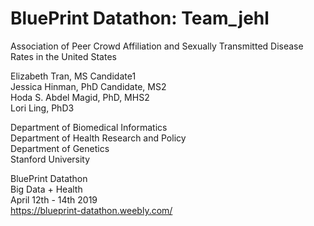 # BluePrint Datathon: Team_jehl


Association of Peer Crowd Affiliation and Sexually Transmitted Disease Rates in the United States<br>

Elizabeth Tran, MS Candidate1 <br>
Jessica Hinman, PhD Candidate, MS2 <br>
Hoda S. Abdel Magid, PhD, MHS2<br>
Lori Ling, PhD3<br>

Department of Biomedical Informatics<br>
Department of Health Research and Policy <br>
Department of Genetics <br>
Stanford University<br>


BluePrint Datathon <Br>
Big Data + Health <br>
April 12th - 14th 2019<Br>
https://blueprint-datathon.weebly.com/<Br>


